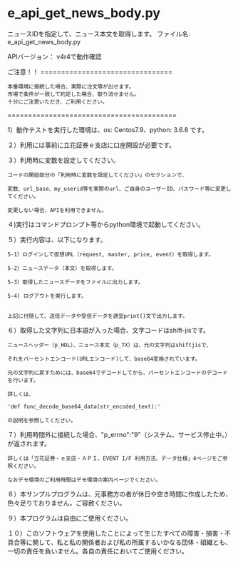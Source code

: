 # e_api_get_news_body.py
ニュースIDを指定して、ニュース本文を取得します。
ファイル名: e_api_get_news_body.py


APIバージョン： v4r4で動作確認

ご注意！！ ================================

	本番環境に接続した場合、実際に注文等が出せます。
	市場で条件が一致して約定した場合、取り消せません。
	十分にご注意いただき、ご利用ください。

=========================================


1）動作テストを実行した環境は、os: Centos7.9、python: 3.6.8 です。

２）利用には事前に立花証券ｅ支店に口座開設が必要です。

３）利用時に変数を設定してください。

	コードの開始部分の「利用時に変数を設定してください」のセクションで、
  
	変数、url_base、my_userid等を実際のurl、ご自身のユーザーID、パスワード等に変更してください。
  
	変更しない場合、APIを利用できません。


４)実行はコマンドプロンプト等からpython環境で起動してください。


５）実行内容は、以下になります。

	5-1）ログインして仮想URL（request, master, price, event）を取得します。

	5-2）ニュースデータ（本文）を取得します。

	5-3）取得したニュースデータをファイルに出力します。

	5-4) ログアウトを実行します。
  
	
	上記に付随して、送信データや受信データを適宜print()文で出力します。


６）取得した文字列に日本語が入った場合、文字コードはshift-jisです。
  
  	ニュースヘッダー（p_HDL）、ニュース本文（p_TX）は、元の文字列はshiftjisで、
  
  	それをパーセントエンコード(URLエンコード)して、base64変換されています。
  
  	元の文字列に戻すためには、base64でデコードしてから、パーセントエンコードのデコードを行います。
  
  	詳しくは、
  
  	'def func_decode_base64_data(str_encoded_text):'
  
  	の説明を参照してください。



７）利用時間外に接続した場合、"p_errno":"9"（システム、サービス停止中。）が返されます。

	詳しくは「立花証券・ｅ支店・ＡＰＩ、EVENT I/F 利用方法、データ仕様」4ページをご参照ください。
  
	なおデモ環境のご利用時間はデモ環境の案内ページでください。
  
８）本サンプルプログラムは、元事務方の者が休日や空き時間に作成したため、色々足りておりません。ご容赦ください。

９）本プログラムは自由にご使用ください。

１０）このソフトウェアを使用したことによって生じたすべての障害・損害・不具合等に関して、私と私の関係者および私の所属するいかなる団体・組織とも、一切の責任を負いません。各自の責任においてご使用ください。
